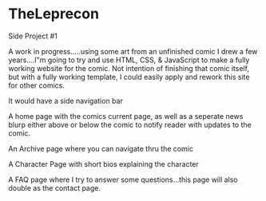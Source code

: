 # TheLeprecon
Side Project #1

A work in progress.....using some art from an unfinished comic I drew a few years....I"m going to try and use HTML, CSS, & JavaScript to make a fully working website for the comic. Not intention of finishing that comic itself, but with a fully working template, I could easily apply and rework this site for other comics.

It would have a side navigation bar 

A home page with the comics current page, as well as a seperate news blurp either above or below the comic to notify reader with updates to the comic.

An Archive page where you can navigate thru the comic

A Character Page with short bios explaining the character

A FAQ page where I try to answer some questions...this page will also double as the contact page. 
